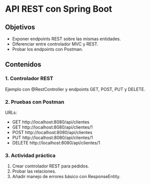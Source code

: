 # API REST con Spring Boot

## Objetivos
- Exponer endpoints REST sobre las mismas entidades.
- Diferenciar entre controlador MVC y REST.
- Probar los endpoints con Postman.

## Contenidos

### 1. Controlador REST
Ejemplo con @RestController y endpoints GET, POST, PUT y DELETE.

### 2. Pruebas con Postman
URLs:
- GET http://localhost:8080/api/clientes
- GET http://localhost:8080/api/clientes/1
- POST http://localhost:8080/api/clientes
- PUT http://localhost:8080/api/clientes/1
- DELETE http://localhost:8080/api/clientes/1

### 3. Actividad práctica
1. Crear controlador REST para pedidos.
2. Probar las relaciones.
3. Añadir manejo de errores básico con ResponseEntity.
